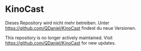 # KinoCast

Dieses Repository wird nicht mehr betreiben. Unter https://github.com/QDaniel/KinoCast findest du neue Versionen.

This repository is no longer actively maintained. Visit https://github.com/QDaniel/KinoCast for new updates.
